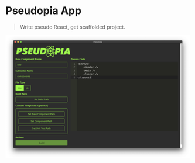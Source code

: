 # Pseudopia App

> Write pseudo React, get scaffolded project.

![Pseudopia App Screenshot](pseudopia.png)

